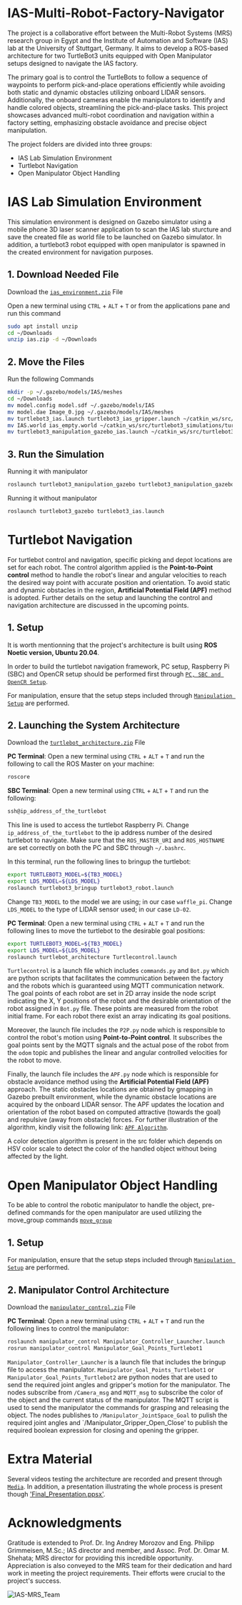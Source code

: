 # IAS-Multi-Robot-Factory-Navigator
The project is a collaborative effort between the Multi-Robot Systems (MRS) research group in Egypt and the Institute of Automation and Software (IAS) lab at the University of Stuttgart, Germany. It aims to develop a ROS-based architecture for two TurtleBot3 units equipped with Open Manipulator setups designed to navigate the IAS factory.

The primary goal is to control the TurtleBots to follow a sequence of waypoints to perform pick-and-place operations efficiently while avoiding both static and dynamic obstacles utilizing onboard LIDAR sensors. Additionally, the onboard cameras enable the manipulators to identify and handle colored objects, streamlining the pick-and-place tasks. This project showcases advanced multi-robot coordination and navigation within a factory setting, emphasizing obstacle avoidance and precise object manipulation.

The project folders are divided into three groups:
- IAS Lab Simulation Environment 
- Turtlebot Navigation
- Open Manipulator Object Handling

# IAS Lab Simulation Environment
This simulation environment is designed on Gazebo simulator using a mobile phone 3D laser scanner application to scan the IAS lab sturcture and save the created file as world file to be launched on Gazebo simulator. In addition, a turtlebot3 robot equipped with open manipulator is spawned in the created environment for navigation purposes.  

## 1. Download Needed File
Download the [`ias_environment.zip`](ias_environment.zip) File

Open a new terminal using `CTRL` + `ALT` + `T` or from the applications pane and run this command
```bash
sudo apt install unzip
cd ~/Downloads
unzip ias.zip -d ~/Downloads
```

## 2. Move the Files
Run the following Commands
```bash
mkdir -p ~/.gazebo/models/IAS/meshes
cd ~/Downloads
mv model.config model.sdf ~/.gazebo/models/IAS
mv model.dae Image_0.jpg ~/.gazebo/models/IAS/meshes
mv turtlebot3_ias.launch turtlebot3_ias_gripper.launch ~/catkin_ws/src/turtlebot3_simulations/turtlebot3_gazebo/launch
mv IAS.world ias_empty.world ~/catkin_ws/src/turtlebot3_simulations/turtlebot3_gazebo/worlds
mv turtlebot3_manipulation_gazebo_ias.launch ~/catkin_ws/src/turtlebot3_manipulation_simulations/turtlebot3_manipulation_gazebo/launch
```

## 3. Run the Simulation
Running it with manipulator
```bash
roslaunch turtlebot3_manipulation_gazebo turtlebot3_manipulation_gazebo_ias.launch
```

Running it without manipulator
```bash
roslaunch turtlebot3_gazebo turtlebot3_ias.launch
```
# Turtlebot Navigation
For turtlebot control and navigation, specific picking and depot locations are set for each robot. The control algorithm applied is the **Point-to-Point control** method to handle the robot's linear and angular velocities to reach the desired way point with accurate position and orientation. To avoid static and dynamic obstacles in the region, **Artificial Potential Field (APF)** method is adopted. Further details on the setup and launching the control and navigation architecture are discussed in the upcoming points.

## 1. Setup 
It is worth mentionning that the project's architecture is built using **ROS Noetic version, Ubuntu 20.04**. 

In order to build the turtlebot navigation framework, PC setup, Raspberry Pi (SBC) and OpenCR setup should be performed first through [`PC, SBC and OpenCR Setup`](https://emanual.robotis.com/docs/en/platform/turtlebot3/quick-start/). 

For manipulation, ensure that the setup steps included through [`Manipulation Setup`](https://emanual.robotis.com/docs/en/platform/turtlebot3/manipulation/#manipulation) are performed.

## 2. Launching the System Architecture
Download the [`turtlebot_architecture.zip`](turtlebot_architecture.zip) File

**PC Terminal**: Open a new terminal using `CTRL` + `ALT` + `T` and run the following to call the ROS Master on your machine:
```bash
roscore
```

**SBC Terminal**: Open a new terminal using `CTRL` + `ALT` + `T` and run the following:
```bash
ssh@ip_address_of_the_turtlebot
```
This line is used to access the turtlebot Raspberry Pi. Change `ip_address_of_the_turtlebot` to the ip address number of the desired turtlebot to navigate. Make sure that the `ROS_MASTER_URI` and `ROS_HOSTNAME` are set correctly on both the PC and SBC through `~/.bashrc`.

In this terminal, run the following lines to bringup the turtlebot:
```bash
export TURTLEBOT3_MODEL=${TB3_MODEL}
export LDS_MODEL=${LDS_MODEL}
roslaunch turtlebot3_bringup turtlebot3_robot.launch
```
Change `TB3_MODEL` to the model we are using; in our case `waffle_pi`. Change `LDS_MODEL` to the type of LIDAR sensor used; in our case `LD-02`.

**PC Terminal**: Open a new terminal using `CTRL` + `ALT` + `T` and run the following lines to move the turtlebot to the desirable goal positions:
```bash
export TURTLEBOT3_MODEL=${TB3_MODEL}
export LDS_MODEL=${LDS_MODEL}
roslaunch turtlebot_architecture Turtlecontrol.launch
```

`Turtlecontrol` is a launch file which includes `commands.py` and `Bot.py` which are python scripts that facilitates the communication between the factory and the robots which is guaranteed using MQTT communication network. The goal points of each robot are set in 2D array inside the node script indicating the X, Y positions of the robot and the desirable orientation of the robot assigned in `Bot.py` file. These points are measured from the robot initial frame. For each robot there exist an array indicating its goal positions. 

Moreover, the launch file includes the `P2P.py` node which is responsible to control the robot's motion using **Point-to-Point control**. It subscribes the goal points sent by the MQTT signals and the actual pose of the robot from the `odom` topic and publishes the linear and angular controlled velocities for the robot to move. 

Finally, the launch file includes the `APF.py` node which is responsible for obstacle avoidance method using the **Artificial Potential Field (APF)** approach. The static obstacles locations are obtained by gmapping in Gazebo prebuilt environment, while the dynamic obstacle locations are acquired by the onboard LIDAR sensor. The APF updates the location and orientation of the robot based on computed attractive (towards the goal) and repulsive (away from obstacle) forces. For further illustration of the algorithm, kindly visit the following link: [`APF Algorithm`](https://drive.google.com/open?id=1TWZQeathktpwSYaO6owYp2_ohNy_oGNd).

A color detection algorithm is present in the src folder which depends on HSV color scale to detect the color of the handled object without being affected by the light.

# Open Manipulator Object Handling
To be able to control the robotic manipulator to handle the object, pre-defined commands for the open manipulator are used utilizing the move_group commands [`move_group`](https://emanual.robotis.com/docs/en/platform/turtlebot3/manipulation/#manipulation)

## 1. Setup
For manipulation, ensure that the setup steps included through [`Manipulation Setup`](https://emanual.robotis.com/docs/en/platform/turtlebot3/manipulation/#manipulation) are performed.

## 2. Manipulator Control Architecture
Download the [`manipulator_control.zip`](manipulator_control.zip) File

**PC Terminal**: Open a new terminal using `CTRL` + `ALT` + `T` and run the following lines to control the manipulator:
```bash
roslaunch manipulator_control Manipulator_Controller_Launcher.launch
rosrun manipulator_control Manipulator_Goal_Points_Turtlebot1
```
`Manipulator_Controller_Launcher` is a launch file that includes the bringup file to access the manipulator. 
`Manipulator_Goal_Points_Turtlebot1` or `Manipulator_Goal_Points_Turtlebot2` are python nodes that are used to send the required joint angles and gripper's motion for the manipulator. The nodes subscribe from `/Camera_msg` and `MQTT_msg` to subscribe the color of the object and the current status of the manipulator. The MQTT script is used to send the manipulator the commands for grasping and releasing the object. The nodes publishes to  `/Manipulator_JointSpace_Goal` to pulish the required joint angles and `/Manipulator_Gripper_Open_Close' to publish the required boolean expression for closing and opening the gripper. 

# Extra Material 
Several videos testing the architecture are recorded and present through [`Media`](https://drive.google.com/file/d/1wLJwq8hGhBpHKh4v2OiO7iuZHSlS__et/view?usp=sharing). In addition, a presentation illustrating the whole process is present though ['Final_Presentation.ppsx'](final_presentation.ppsx).

# Acknowledgments
Gratitude is extended to Prof. Dr. Ing Andrey Morozov and Eng. Philipp Grimmeisen, M.Sc.; IAS director and member, and Assoc. Prof. Dr. Omar M. Shehata; MRS director for providing this incredible opportunity. Appreciation is also conveyed to the MRS team for their dedication and hard work in meeting the project requirements. Their efforts were crucial to the project's success.

![IAS-MRS_Team](https://github.com/user-attachments/assets/483af2e4-7ee1-4e0d-8afc-b3a7519784ad)
